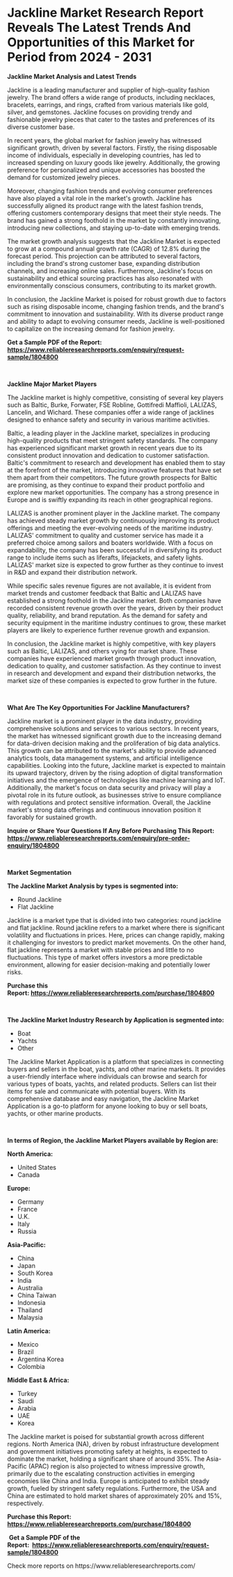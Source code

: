 <p><h1>Jackline Market Research Report Reveals The Latest Trends And Opportunities of this Market for Period from 2024 - 2031</h1></p><p><strong>Jackline Market Analysis and Latest Trends</strong></p>
<p><p>Jackline is a leading manufacturer and supplier of high-quality fashion jewelry. The brand offers a wide range of products, including necklaces, bracelets, earrings, and rings, crafted from various materials like gold, silver, and gemstones. Jackline focuses on providing trendy and fashionable jewelry pieces that cater to the tastes and preferences of its diverse customer base.</p><p>In recent years, the global market for fashion jewelry has witnessed significant growth, driven by several factors. Firstly, the rising disposable income of individuals, especially in developing countries, has led to increased spending on luxury goods like jewelry. Additionally, the growing preference for personalized and unique accessories has boosted the demand for customized jewelry pieces.</p><p>Moreover, changing fashion trends and evolving consumer preferences have also played a vital role in the market's growth. Jackline has successfully aligned its product range with the latest fashion trends, offering customers contemporary designs that meet their style needs. The brand has gained a strong foothold in the market by constantly innovating, introducing new collections, and staying up-to-date with emerging trends.</p><p>The market growth analysis suggests that the Jackline Market is expected to grow at a compound annual growth rate (CAGR) of 12.8% during the forecast period. This projection can be attributed to several factors, including the brand's strong customer base, expanding distribution channels, and increasing online sales. Furthermore, Jackline's focus on sustainability and ethical sourcing practices has also resonated with environmentally conscious consumers, contributing to its market growth.</p><p>In conclusion, the Jackline Market is poised for robust growth due to factors such as rising disposable income, changing fashion trends, and the brand's commitment to innovation and sustainability. With its diverse product range and ability to adapt to evolving consumer needs, Jackline is well-positioned to capitalize on the increasing demand for fashion jewelry.</p></p>
<p><strong>Get a Sample PDF of the Report:&nbsp; <a href="https://www.reliableresearchreports.com/enquiry/request-sample/1804800">https://www.reliableresearchreports.com/enquiry/request-sample/1804800</a></strong></p>
<p>&nbsp;</p>
<p><strong>Jackline Major Market Players</strong></p>
<p><p>The Jackline market is highly competitive, consisting of several key players such as Baltic, Burke, Forwater, FSE Robline, Gottifredi Maffioli, LALIZAS, Lancelin, and Wichard. These companies offer a wide range of jacklines designed to enhance safety and security in various maritime activities.</p><p>Baltic, a leading player in the Jackline market, specializes in producing high-quality products that meet stringent safety standards. The company has experienced significant market growth in recent years due to its consistent product innovation and dedication to customer satisfaction. Baltic's commitment to research and development has enabled them to stay at the forefront of the market, introducing innovative features that have set them apart from their competitors. The future growth prospects for Baltic are promising, as they continue to expand their product portfolio and explore new market opportunities. The company has a strong presence in Europe and is swiftly expanding its reach in other geographical regions.</p><p>LALIZAS is another prominent player in the Jackline market. The company has achieved steady market growth by continuously improving its product offerings and meeting the ever-evolving needs of the maritime industry. LALIZAS' commitment to quality and customer service has made it a preferred choice among sailors and boaters worldwide. With a focus on expandability, the company has been successful in diversifying its product range to include items such as liferafts, lifejackets, and safety lights. LALIZAS' market size is expected to grow further as they continue to invest in R&D and expand their distribution network.</p><p>While specific sales revenue figures are not available, it is evident from market trends and customer feedback that Baltic and LALIZAS have established a strong foothold in the Jackline market. Both companies have recorded consistent revenue growth over the years, driven by their product quality, reliability, and brand reputation. As the demand for safety and security equipment in the maritime industry continues to grow, these market players are likely to experience further revenue growth and expansion.</p><p>In conclusion, the Jackline market is highly competitive, with key players such as Baltic, LALIZAS, and others vying for market share. These companies have experienced market growth through product innovation, dedication to quality, and customer satisfaction. As they continue to invest in research and development and expand their distribution networks, the market size of these companies is expected to grow further in the future.</p></p>
<p>&nbsp;</p>
<p><strong>What Are The Key Opportunities For Jackline Manufacturers?</strong></p>
<p><p>Jackline market is a prominent player in the data industry, providing comprehensive solutions and services to various sectors. In recent years, the market has witnessed significant growth due to the increasing demand for data-driven decision making and the proliferation of big data analytics. This growth can be attributed to the market's ability to provide advanced analytics tools, data management systems, and artificial intelligence capabilities. Looking into the future, Jackline market is expected to maintain its upward trajectory, driven by the rising adoption of digital transformation initiatives and the emergence of technologies like machine learning and IoT. Additionally, the market's focus on data security and privacy will play a pivotal role in its future outlook, as businesses strive to ensure compliance with regulations and protect sensitive information. Overall, the Jackline market's strong data offerings and continuous innovation position it favorably for sustained growth.</p></p>
<p><strong>Inquire or Share Your Questions If Any Before Purchasing This Report: <a href="https://www.reliableresearchreports.com/enquiry/pre-order-enquiry/1804800">https://www.reliableresearchreports.com/enquiry/pre-order-enquiry/1804800</a></strong></p>
<p>&nbsp;</p>
<p><strong>Market Segmentation</strong></p>
<p><strong>The Jackline Market Analysis by types is segmented into:</strong></p>
<p><ul><li>Round Jackline</li><li>Flat Jackline</li></ul></p>
<p><p>Jackline is a market type that is divided into two categories: round jackline and flat jackline. Round jackline refers to a market where there is significant volatility and fluctuations in prices. Here, prices can change rapidly, making it challenging for investors to predict market movements. On the other hand, flat jackline represents a market with stable prices and little to no fluctuations. This type of market offers investors a more predictable environment, allowing for easier decision-making and potentially lower risks.</p></p>
<p><strong>Purchase this Report:&nbsp;<a href="https://www.reliableresearchreports.com/purchase/1804800">https://www.reliableresearchreports.com/purchase/1804800</a></strong></p>
<p>&nbsp;</p>
<p><strong>The Jackline Market Industry Research by Application is segmented into:</strong></p>
<p><ul><li>Boat</li><li>Yachts</li><li>Other</li></ul></p>
<p><p>The Jackline Market Application is a platform that specializes in connecting buyers and sellers in the boat, yachts, and other marine markets. It provides a user-friendly interface where individuals can browse and search for various types of boats, yachts, and related products. Sellers can list their items for sale and communicate with potential buyers. With its comprehensive database and easy navigation, the Jackline Market Application is a go-to platform for anyone looking to buy or sell boats, yachts, or other marine products.</p></p>
<p>&nbsp;</p>
<p><strong>In terms of Region, the Jackline Market Players available by Region are:</strong></p>
<p>
    <p> <strong> North America: </strong>
        <ul>
            <li>United States</li>
            <li>Canada</li>
        </ul>
        </p> 
    <p> <strong> Europe: </strong>
        <ul>
            <li>Germany</li>
            <li>France</li>
            <li>U.K.</li>
            <li>Italy</li>
            <li>Russia</li>
        </ul>
        </p> 
    <p> <strong> Asia-Pacific: </strong>
        <ul>
            <li>China</li>
            <li>Japan</li>
            <li>South Korea</li>
            <li>India</li>
            <li>Australia</li>
            <li>China Taiwan</li>
            <li>Indonesia</li>
            <li>Thailand</li>
            <li>Malaysia</li>
        </ul>
        </p> 
    <p> <strong> Latin America: </strong>
        <ul>
            <li>Mexico</li>
            <li>Brazil</li>
            <li>Argentina Korea</li>
            <li>Colombia</li>
        </ul>
        </p> 
    <p> <strong> Middle East & Africa: </strong>
        <ul>
            <li>Turkey</li>
            <li>Saudi</li>
            <li>Arabia</li>
            <li>UAE</li>
            <li>Korea</li>
        </ul>
    </p>
    </p>
<p><p>The Jackline market is poised for substantial growth across different regions. North America (NA), driven by robust infrastructure development and government initiatives promoting safety at heights, is expected to dominate the market, holding a significant share of around 35%. The Asia-Pacific (APAC) region is also projected to witness impressive growth, primarily due to the escalating construction activities in emerging economies like China and India. Europe is anticipated to exhibit steady growth, fueled by stringent safety regulations. Furthermore, the USA and China are estimated to hold market shares of approximately 20% and 15%, respectively.</p></p>
<p><strong>Purchase this Report: <a href="https://www.reliableresearchreports.com/purchase/1804800">https://www.reliableresearchreports.com/purchase/1804800</a></strong></p>
<p>&nbsp;<strong>Get a Sample PDF of the Report:&nbsp;&nbsp;<a href="https://www.reliableresearchreports.com/enquiry/request-sample/1804800">https://www.reliableresearchreports.com/enquiry/request-sample/1804800</a></strong></p>
<p><strong></strong></p>
<p>Check more reports on https://www.reliableresearchreports.com/</p>